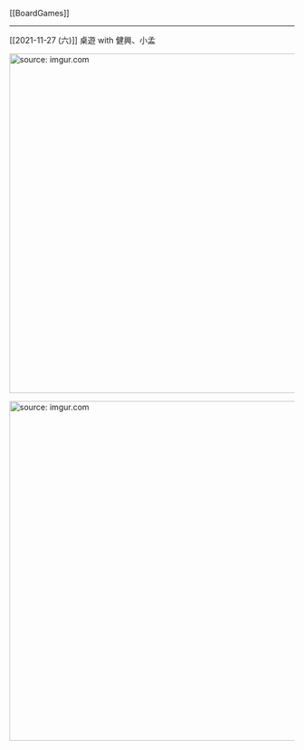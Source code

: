 [[BoardGames]]

---

[[2021-11-27 (六)]] 桌遊 with 健興、小孟

<a href="https://imgur.com/WRbLheq"><img src="https://i.imgur.com/WRbLheq.jpg" title="source: imgur.com" width="600px" /></a>

<a href="https://imgur.com/fhjJ7FK"><img src="https://i.imgur.com/fhjJ7FK.jpg" title="source: imgur.com" width="600px" /></a>
